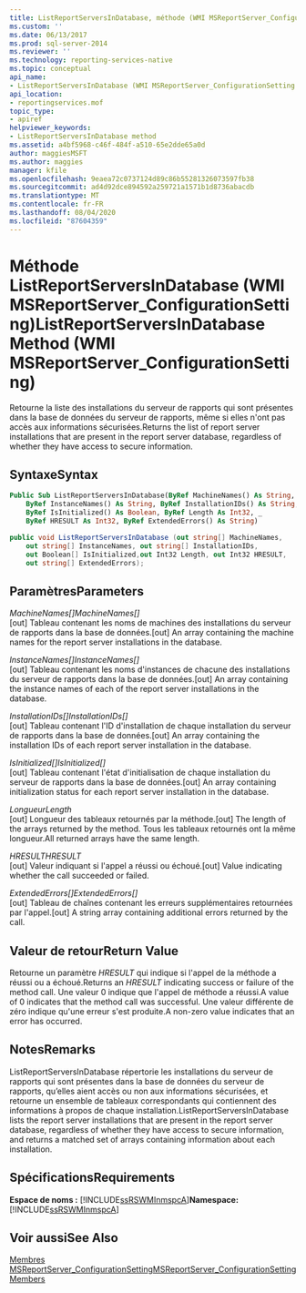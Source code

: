 ```yaml
---
title: ListReportServersInDatabase, méthode (WMI MSReportServer_ConfigurationSetting) | Microsoft Docs
ms.custom: ''
ms.date: 06/13/2017
ms.prod: sql-server-2014
ms.reviewer: ''
ms.technology: reporting-services-native
ms.topic: conceptual
api_name:
- ListReportServersInDatabase (WMI MSReportServer_ConfigurationSetting Class)
api_location:
- reportingservices.mof
topic_type:
- apiref
helpviewer_keywords:
- ListReportServersInDatabase method
ms.assetid: a4bf5968-c46f-484f-a510-65e2dde65a0d
author: maggiesMSFT
ms.author: maggies
manager: kfile
ms.openlocfilehash: 9eaea72c0737124d89c86b55281326073597fb38
ms.sourcegitcommit: ad4d92dce894592a259721a1571b1d8736abacdb
ms.translationtype: MT
ms.contentlocale: fr-FR
ms.lasthandoff: 08/04/2020
ms.locfileid: "87604359"
---
```

# <a name="listreportserversindatabase-method-wmi-msreportserver_configurationsetting"></a><span data-ttu-id="11584-102">Méthode ListReportServersInDatabase (WMI MSReportServer_ConfigurationSetting)</span><span class="sxs-lookup"><span data-stu-id="11584-102">ListReportServersInDatabase Method (WMI MSReportServer_ConfigurationSetting)</span></span>
  <span data-ttu-id="11584-103">Retourne la liste des installations du serveur de rapports qui sont présentes dans la base de données du serveur de rapports, même si elles n'ont pas accès aux informations sécurisées.</span><span class="sxs-lookup"><span data-stu-id="11584-103">Returns the list of report server installations that are present in the report server database, regardless of whether they have access to secure information.</span></span>  
  
## <a name="syntax"></a><span data-ttu-id="11584-104">Syntaxe</span><span class="sxs-lookup"><span data-stu-id="11584-104">Syntax</span></span>  
  
```vb  
Public Sub ListReportServersInDatabase(ByRef MachineNames() As String, _  
    ByRef InstanceNames() As String, ByRef InstallationIDs() As String, _  
    ByRef IsInitialized() As Boolean, ByRef Length As Int32, _  
    ByRef HRESULT As Int32, ByRef ExtendedErrors() As String)  
```  
  
```csharp  
public void ListReportServersInDatabase (out string[] MachineNames,   
    out string[] InstanceNames, out string[] InstallationIDs,   
    out Boolean[] IsInitialized,out Int32 Length, out Int32 HRESULT,    
    out string[] ExtendedErrors);  
```  
  
## <a name="parameters"></a><span data-ttu-id="11584-105">Paramètres</span><span class="sxs-lookup"><span data-stu-id="11584-105">Parameters</span></span>  
 <span data-ttu-id="11584-106">*MachineNames[]*</span><span class="sxs-lookup"><span data-stu-id="11584-106">*MachineNames[]*</span></span>  
 <span data-ttu-id="11584-107">[out] Tableau contenant les noms de machines des installations du serveur de rapports dans la base de données.</span><span class="sxs-lookup"><span data-stu-id="11584-107">[out] An array containing the machine names for the report server installations in the database.</span></span>  
  
 <span data-ttu-id="11584-108">*InstanceNames[]*</span><span class="sxs-lookup"><span data-stu-id="11584-108">*InstanceNames[]*</span></span>  
 <span data-ttu-id="11584-109">[out] Tableau contenant les noms d'instances de chacune des installations du serveur de rapports dans la base de données.</span><span class="sxs-lookup"><span data-stu-id="11584-109">[out] An array containing the instance names of each of the report server installations in the database.</span></span>  
  
 <span data-ttu-id="11584-110">*InstallationIDs[]*</span><span class="sxs-lookup"><span data-stu-id="11584-110">*InstallationIDs[]*</span></span>  
 <span data-ttu-id="11584-111">[out] Tableau contenant l'ID d'installation de chaque installation du serveur de rapports dans la base de données.</span><span class="sxs-lookup"><span data-stu-id="11584-111">[out] An array containing the installation IDs of each report server installation in the database.</span></span>  
  
 <span data-ttu-id="11584-112">*IsInitialized[]*</span><span class="sxs-lookup"><span data-stu-id="11584-112">*IsInitialized[]*</span></span>  
 <span data-ttu-id="11584-113">[out] Tableau contenant l'état d'initialisation de chaque installation du serveur de rapports dans la base de données.</span><span class="sxs-lookup"><span data-stu-id="11584-113">[out] An array containing initialization status for each report server installation in the database.</span></span>  
  
 <span data-ttu-id="11584-114">*Longueur*</span><span class="sxs-lookup"><span data-stu-id="11584-114">*Length*</span></span>  
 <span data-ttu-id="11584-115">[out] Longueur des tableaux retournés par la méthode.</span><span class="sxs-lookup"><span data-stu-id="11584-115">[out] The length of the arrays returned by the method.</span></span> <span data-ttu-id="11584-116">Tous les tableaux retournés ont la même longueur.</span><span class="sxs-lookup"><span data-stu-id="11584-116">All returned arrays have the same length.</span></span>  
  
 <span data-ttu-id="11584-117">*HRESULT*</span><span class="sxs-lookup"><span data-stu-id="11584-117">*HRESULT*</span></span>  
 <span data-ttu-id="11584-118">[out] Valeur indiquant si l'appel a réussi ou échoué.</span><span class="sxs-lookup"><span data-stu-id="11584-118">[out] Value indicating whether the call succeeded or failed.</span></span>  
  
 <span data-ttu-id="11584-119">*ExtendedErrors[]*</span><span class="sxs-lookup"><span data-stu-id="11584-119">*ExtendedErrors[]*</span></span>  
 <span data-ttu-id="11584-120">[out] Tableau de chaînes contenant les erreurs supplémentaires retournées par l'appel.</span><span class="sxs-lookup"><span data-stu-id="11584-120">[out] A string array containing additional errors returned by the call.</span></span>  
  
## <a name="return-value"></a><span data-ttu-id="11584-121">Valeur de retour</span><span class="sxs-lookup"><span data-stu-id="11584-121">Return Value</span></span>  
 <span data-ttu-id="11584-122">Retourne un paramètre *HRESULT* qui indique si l'appel de la méthode a réussi ou a échoué.</span><span class="sxs-lookup"><span data-stu-id="11584-122">Returns an *HRESULT* indicating success or failure of the method call.</span></span> <span data-ttu-id="11584-123">Une valeur 0 indique que l'appel de méthode a réussi.</span><span class="sxs-lookup"><span data-stu-id="11584-123">A value of 0 indicates that the method call was successful.</span></span> <span data-ttu-id="11584-124">Une valeur différente de zéro indique qu'une erreur s'est produite.</span><span class="sxs-lookup"><span data-stu-id="11584-124">A non-zero value indicates that an error has occurred.</span></span>  
  
## <a name="remarks"></a><span data-ttu-id="11584-125">Notes</span><span class="sxs-lookup"><span data-stu-id="11584-125">Remarks</span></span>  
 <span data-ttu-id="11584-126">ListReportServersInDatabase répertorie les installations du serveur de rapports qui sont présentes dans la base de données du serveur de rapports, qu’elles aient accès ou non aux informations sécurisées, et retourne un ensemble de tableaux correspondants qui contiennent des informations à propos de chaque installation.</span><span class="sxs-lookup"><span data-stu-id="11584-126">ListReportServersInDatabase lists the report server installations that are present in the report server database, regardless of whether they have access to secure information, and returns a matched set of arrays containing information about each installation.</span></span>  
  
## <a name="requirements"></a><span data-ttu-id="11584-127">Spécifications</span><span class="sxs-lookup"><span data-stu-id="11584-127">Requirements</span></span>  
 <span data-ttu-id="11584-128">**Espace de noms :** [!INCLUDE[ssRSWMInmspcA](../../includes/ssrswminmspca-md.md)]</span><span class="sxs-lookup"><span data-stu-id="11584-128">**Namespace:** [!INCLUDE[ssRSWMInmspcA](../../includes/ssrswminmspca-md.md)]</span></span>  
  
## <a name="see-also"></a><span data-ttu-id="11584-129">Voir aussi</span><span class="sxs-lookup"><span data-stu-id="11584-129">See Also</span></span>  
 [<span data-ttu-id="11584-130">Membres MSReportServer_ConfigurationSetting</span><span class="sxs-lookup"><span data-stu-id="11584-130">MSReportServer_ConfigurationSetting Members</span></span>](msreportserver-configurationsetting-members.md)  
  
  
